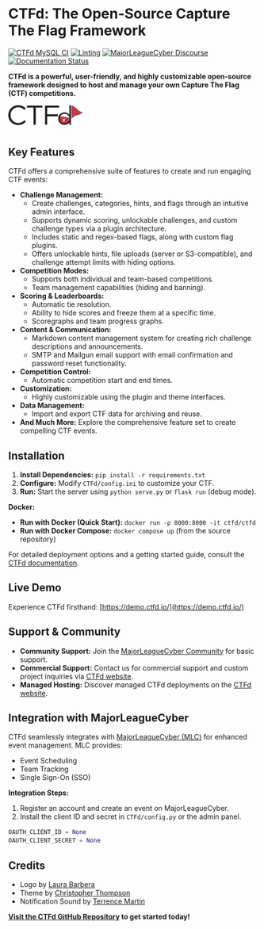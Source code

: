# CTFd: The Open-Source Capture The Flag Framework

[![CTFd MySQL CI](https://github.com/CTFd/CTFd/workflows/CTFd%20MySQL%20CI/badge.svg?branch=master)](https://github.com/CTFd/CTFd/actions/workflows/mysql.yml)
[![Linting](https://github.com/CTFd/CTFd/workflows/Linting/badge.svg?branch=master)](https://github.com/CTFd/CTFd/actions/workflows/linting.yml)
[![MajorLeagueCyber Discourse](https://img.shields.io/discourse/status?server=https%3A%2F%2Fcommunity.majorleaguecyber.org%2F)](https://community.majorleaguecyber.org/)
[![Documentation Status](https://api.netlify.com/api/v1/badges/6d10883a-77bb-45c1-a003-22ce1284190e/deploy-status)](https://docs.ctfd.io)

**CTFd is a powerful, user-friendly, and highly customizable open-source framework designed to host and manage your own Capture The Flag (CTF) competitions.**

[<img src="https://github.com/CTFd/CTFd/blob/master/CTFd/themes/core/static/img/logo.png?raw=true" alt="CTFd Logo" width="150"/>](https://github.com/CTFd/CTFd)

## Key Features

CTFd offers a comprehensive suite of features to create and run engaging CTF events:

*   **Challenge Management:**
    *   Create challenges, categories, hints, and flags through an intuitive admin interface.
    *   Supports dynamic scoring, unlockable challenges, and custom challenge types via a plugin architecture.
    *   Includes static and regex-based flags, along with custom flag plugins.
    *   Offers unlockable hints, file uploads (server or S3-compatible), and challenge attempt limits with hiding options.
*   **Competition Modes:**
    *   Supports both individual and team-based competitions.
    *   Team management capabilities (hiding and banning).
*   **Scoring & Leaderboards:**
    *   Automatic tie resolution.
    *   Ability to hide scores and freeze them at a specific time.
    *   Scoregraphs and team progress graphs.
*   **Content & Communication:**
    *   Markdown content management system for creating rich challenge descriptions and announcements.
    *   SMTP and Mailgun email support with email confirmation and password reset functionality.
*   **Competition Control:**
    *   Automatic competition start and end times.
*   **Customization:**
    *   Highly customizable using the plugin and theme interfaces.
*   **Data Management:**
    *   Import and export CTF data for archiving and reuse.
*   **And Much More:** Explore the comprehensive feature set to create compelling CTF events.

## Installation

1.  **Install Dependencies:** `pip install -r requirements.txt`
2.  **Configure:** Modify `CTFd/config.ini` to customize your CTF.
3.  **Run:** Start the server using `python serve.py` or `flask run` (debug mode).

**Docker:**

*   **Run with Docker (Quick Start):** `docker run -p 8000:8000 -it ctfd/ctfd`
*   **Run with Docker Compose:** `docker compose up` (from the source repository)

For detailed deployment options and a getting started guide, consult the [CTFd documentation](https://docs.ctfd.io/).

## Live Demo

Experience CTFd firsthand: [https://demo.ctfd.io/](https://demo.ctfd.io/)

## Support & Community

*   **Community Support:** Join the [MajorLeagueCyber Community](https://community.majorleaguecyber.org/) for basic support.
*   **Commercial Support:** Contact us for commercial support and custom project inquiries via [CTFd website](https://ctfd.io/contact/).
*   **Managed Hosting:** Discover managed CTFd deployments on the [CTFd website](https://ctfd.io/).

## Integration with MajorLeagueCyber

CTFd seamlessly integrates with [MajorLeagueCyber (MLC)](https://majorleaguecyber.org/) for enhanced event management. MLC provides:

*   Event Scheduling
*   Team Tracking
*   Single Sign-On (SSO)

**Integration Steps:**

1.  Register an account and create an event on MajorLeagueCyber.
2.  Install the client ID and secret in `CTFd/config.py` or the admin panel.

```python
OAUTH_CLIENT_ID = None
OAUTH_CLIENT_SECRET = None
```

## Credits

*   Logo by [Laura Barbera](http://www.laurabb.com/)
*   Theme by [Christopher Thompson](https://github.com/breadchris)
*   Notification Sound by [Terrence Martin](https://soundcloud.com/tj-martin-composer)

**[Visit the CTFd GitHub Repository](https://github.com/CTFd/CTFd) to get started today!**